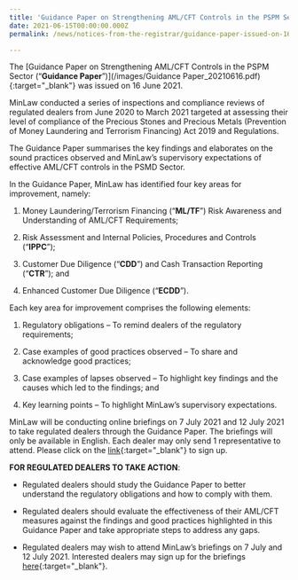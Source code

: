 ```yaml
---
title: 'Guidance Paper on Strengthening AML/CFT Controls in the PSPM Sector issued on 16 June 2021'
date: 2021-06-15T00:00:00.000Z
permalink: /news/notices-from-the-registrar/guidance-paper-issued-on-16-jun-2021

---
```


The [Guidance Paper on Strengthening AML/CFT Controls in the PSPM Sector (“**Guidance Paper**”)](/images/Guidance Paper_20210616.pdf){:target="_blank"} was issued on 16 June 2021.
 
MinLaw conducted a series of inspections and compliance reviews of regulated dealers from June 2020 to March 2021 targeted at assessing their level of compliance of the Precious Stones and Precious Metals (Prevention of Money Laundering and Terrorism Financing) Act 2019 and Regulations.

The Guidance Paper summarises the key findings and elaborates on the sound practices observed and MinLaw’s supervisory expectations of effective AML/CFT controls in the PSMD Sector.  

In the Guidance Paper, MinLaw has identified four key areas for improvement, namely:

1. Money Laundering/Terrorism Financing (“**ML/TF**”) Risk Awareness and Understanding of AML/CFT Requirements;

2. Risk Assessment and Internal Policies, Procedures and Controls (“**IPPC**”);

3. Customer Due Diligence (“**CDD**”) and Cash Transaction Reporting (“**CTR**”); and

4. Enhanced Customer Due Diligence (“**ECDD**”).

Each key area for improvement comprises the following elements:

1. Regulatory obligations – To remind dealers of the regulatory requirements;

2. Case examples of good practices observed – To share and acknowledge good practices;

3. Case examples of lapses observed – To highlight key findings and the causes which led to the findings; and

4. Key learning points – To highlight MinLaw’s supervisory expectations.

MinLaw will be conducting online briefings on 7 July 2021 and 12 July 2021 to take regulated dealers through the Guidance Paper. The briefings will only be available in English. Each dealer may only send 1 representative to attend. Please click on the [link](https://go.gov.sg/pspm-guidance-paper-2021){:target="_blank"} to sign up.

**FOR REGULATED DEALERS TO TAKE ACTION**:

- Regulated dealers should study the Guidance Paper to better understand the regulatory obligations and how to comply with them.

- Regulated dealers should evaluate the effectiveness of their AML/CFT measures against the findings and good practices highlighted in this Guidance Paper and take appropriate steps to address any gaps.

- Regulated dealers may wish to attend MinLaw’s briefings on 7 July and 12 July 2021. Interested dealers may sign up for the briefings [here](https://go.gov.sg/pspm-guidance-paper-2021){:target="_blank"}.
